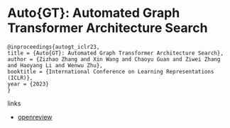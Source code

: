 # Auto{GT}: Automated Graph Transformer Architecture Search

```
@inproceedings{autogt_iclr23,
title = {Auto{GT}: Automated Graph Transformer Architecture Search},
author = {Zizhao Zhang and Xin Wang and Chaoyu Guan and Ziwei Zhang and Haoyang Li and Wenwu Zhu},
booktitle = {International Conference on Learning Representations (ICLR)},
year = {2023}
}
```

links
- [openreview](https://openreview.net/forum?id=GcM7qfl5zY)
